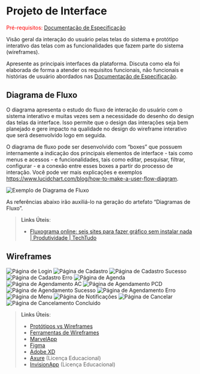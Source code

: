 
# Projeto de Interface

<span style="color:red">Pré-requisitos: <a href="2-Especificação do Projeto.md"> Documentação de Especificação</a></span>

Visão geral da interação do usuário pelas telas do sistema e protótipo interativo das telas com as funcionalidades que fazem parte do sistema (wireframes).

 Apresente as principais interfaces da plataforma. Discuta como ela foi elaborada de forma a atender os requisitos funcionais, não funcionais e histórias de usuário abordados nas <a href="2-Especificação do Projeto.md"> Documentação de Especificação</a>.

## Diagrama de Fluxo

O diagrama apresenta o estudo do fluxo de interação do usuário com o sistema interativo e  muitas vezes sem a necessidade do desenho do design das telas da interface. Isso permite que o design das interações seja bem planejado e gere impacto na qualidade no design do wireframe interativo que será desenvolvido logo em seguida.

O diagrama de fluxo pode ser desenvolvido com “boxes” que possuem internamente a indicação dos principais elementos de interface - tais como menus e acessos - e funcionalidades, tais como editar, pesquisar, filtrar, configurar - e a conexão entre esses boxes a partir do processo de interação. Você pode ver mais explicações e exemplos https://www.lucidchart.com/blog/how-to-make-a-user-flow-diagram.

![Exemplo de Diagrama de Fluxo](img/diagramafluxo2.jpg)

As referências abaixo irão auxiliá-lo na geração do artefato “Diagramas de Fluxo”.

> **Links Úteis**:
> - [Fluxograma online: seis sites para fazer gráfico sem instalar nada | Produtividade | TechTudo](https://www.techtudo.com.br/listas/2019/03/fluxograma-online-seis-sites-para-fazer-grafico-sem-instalar-nada.ghtml)

## Wireframes

![Página de Login](img/Wireframes_interativos/Página%20de%20Login.png)
![Página de Cadastro](img/Wireframes_interativos/Pagina%20de%20Cadastro.png)
![Página de Cadastro Sucesso](img/Wireframes_interativos/Cadastro%20Sucedido.png)
![Página de Cadastro Erro](img/Wireframes_interativos/Cadastro%20Malsucedido.png)
![Página de Agenda](img/Wireframes_interativos/Agenda.png)
![Página de Agendamento AC](img/Wireframes_interativos/Agenda%20Acompanhante.png)
![Página de Agendamento PCD](img/Wireframes_interativos/Agendamento%20PCD.png)
![Página de Agendamento Sucesso](img/Wireframes_interativos/Agendamento%20%20Sucesso.png)
![Página de Agendamento Erro](img/Wireframes_interativos/Agendamento%20Falha.png)
![Página de Menu](img/Wireframes_interativos/Menu%20Lateral%20Aberto.png)
![Página de Notificações](img/Wireframes_interativos/Notificações.png)
![Página de Cancelar](img/Wireframes_interativos/Cancelar.png)
![Página de Cancelamento Concluido](img/Wireframes_interativos/Cancelado.png)

 
> **Links Úteis**:
> - [Protótipos vs Wireframes](https://www.nngroup.com/videos/prototypes-vs-wireframes-ux-projects/)
> - [Ferramentas de Wireframes](https://rockcontent.com/blog/wireframes/)
> - [MarvelApp](https://marvelapp.com/developers/documentation/tutorials/)
> - [Figma](https://www.figma.com/)
> - [Adobe XD](https://www.adobe.com/br/products/xd.html#scroll)
> - [Axure](https://www.axure.com/edu) (Licença Educacional)
> - [InvisionApp](https://www.invisionapp.com/) (Licença Educacional)
